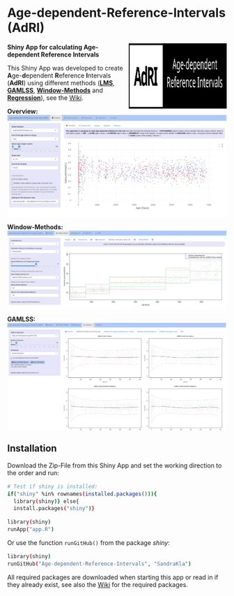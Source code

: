 # Age-dependent-Reference-Intervals (AdRI)

<img src="www/Logo.svg" width="225px" height="150px" align="right"/>

**Shiny App for calculating Age-dependent Reference Intervals**

This Shiny App was developed to create **A**ge-**d**ependent **R**eference **I**ntervals (**AdRI**) using different methods ([**LMS**](https://github.com/SandraKla/Age-dependent-Reference-Intervals/wiki/Generalized-additive-models-for-location,-scale-and-shape-(GAMLSS)), [**GAMLSS**](https://github.com/SandraKla/Age-dependent-Reference-Intervals/wiki/Generalized-additive-models-for-location,-scale-and-shape-(GAMLSS)), [**Window-Methods**](https://github.com/SandraKla/Age-dependent-Reference-Intervals/wiki/Window-Methods) and [**Regression**](https://github.com/SandraKla/Age-dependent-Reference-Intervals/wiki/Regression)), see the [Wiki](https://github.com/SandraKla/Age-dependent-Reference-Intervals/wiki). 

**Overview:**
<img src="www/shiny.png" align="center"/>

**Window-Methods:**
<img src="www/shiny1.png" align="center"/>

**GAMLSS:**
<img src="www/shiny2.png" align="center"/>

## Installation

Download the Zip-File from this Shiny App and set the working direction to the order and run:

```bash
# Test if shiny is installed:
if("shiny" %in% rownames(installed.packages())){
  library(shiny)} else{
  install.packages("shiny")}
```

```bash
library(shiny)
runApp("app.R")
```
Or use the function ```runGitHub()``` from the package *shiny*:

```bash
library(shiny)
runGitHub("Age-dependent-Reference-Intervals", "SandraKla")
```

All required packages are downloaded when starting this app or read in if they already exist, see also the [Wiki](https://github.com/SandraKla/Age-dependent-Reference-Intervals/wiki/References) for the required packages.
